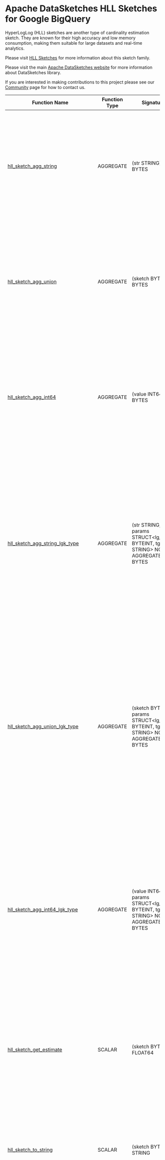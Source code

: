 <!--
    Licensed to the Apache Software Foundation (ASF) under one
    or more contributor license agreements.  See the NOTICE file
    distributed with this work for additional information
    regarding copyright ownership.  The ASF licenses this file
    to you under the Apache License, Version 2.0 (the
    "License"); you may not use this file except in compliance
    with the License.  You may obtain a copy of the License at

      http://www.apache.org/licenses/LICENSE-2.0

    Unless required by applicable law or agreed to in writing,
    software distributed under the License is distributed on an
    "AS IS" BASIS, WITHOUT WARRANTIES OR CONDITIONS OF ANY
    KIND, either express or implied.  See the License for the
    specific language governing permissions and limitations
    under the License.
-->

# Apache DataSketches HLL Sketches for Google BigQuery

HyperLogLog (HLL) sketches are another type of cardinality
estimation sketch. They are known for their high accuracy and low memory
consumption, making them suitable for large datasets and real-time analytics.

Please visit 
[HLL Sketches](https://datasketches.apache.org/docs/HLL/HllSketches.html) 
for more information about this sketch family.

Please visit the main 
[Apache DataSketches website](https://datasketches.apache.org) 
for more information about DataSketches library.

If you are interested in making contributions to this project please see our 
[Community](https://datasketches.apache.org/docs/Community/) 
page for how to contact us.

| Function Name | Function Type | Signature | Description |
|---|---|---|---|
| [hll_sketch_agg_string](../definitions/hll/hll_sketch_agg_string.sqlx) | AGGREGATE | (str STRING) -> BYTES | Creates a sketch that represents the cardinality of the given STRING column.\<br\>\<br\>Param str: the STRING column of identifiers.\<br\>Defaults: lg\_k = 12, tgt\_type = HLL\_4.\<br\>Returns: an HLL Sketch, as BYTES. |
| [hll_sketch_agg_union](../definitions/hll/hll_sketch_agg_union.sqlx) | AGGREGATE | (sketch BYTES) -> BYTES | Creates a sketch that represents the union of the given column of sketches.\<br\>\<br\>Param sketch: the column of sketches. Each as BYTES.\<br\>Defaults: lg\_k = 12, tgt\_type = HLL\_4.\<br\>Returns: an HLL Sketch, as BYTES. |
| [hll_sketch_agg_int64](../definitions/hll/hll_sketch_agg_int64.sqlx) | AGGREGATE | (value INT64) -> BYTES | Creates a sketch that represents the cardinality of the given INT64 column.\<br\>\<br\>Param value: the INT64 column of identifiers.\<br\>Defaults: lg\_k = 12, tgt\_type = HLL\_4.\<br\>Returns: an HLL Sketch, as BYTES. |
| [hll_sketch_agg_string_lgk_type](../definitions/hll/hll_sketch_agg_string_lgk_type.sqlx) | AGGREGATE | (str STRING, params STRUCT<lg_k BYTEINT, tgt_type STRING> NOT AGGREGATE) -> BYTES | Creates a sketch that represents the cardinality of the given STRING column.\<br\>\<br\>Param str: the STRING column of identifiers.\<br\>Param lg\_k: the sketch accuracy/size parameter as an integer in the range \[4, 21\].\<br\>Param tgt\_type: The HLL type to use: one of {"HLL\_4", "HLL\_6", "HLL\_8"}.\<br\>Returns: an HLL Sketch, as BYTES. |
| [hll_sketch_agg_union_lgk_type](../definitions/hll/hll_sketch_agg_union_lgk_type.sqlx) | AGGREGATE | (sketch BYTES, params STRUCT<lg_k BYTEINT, tgt_type STRING> NOT AGGREGATE) -> BYTES | Creates a sketch that represents the union of the given column of sketches.\<br\>\<br\>Param sketch: the column of sketches. Each as BYTES.\<br\>Param lg\_k: the sketch accuracy/size parameter as an integer in the range \[4, 21\].\<br\>Param tgt\_type: The HLL type to use: one of {"HLL\_4", "HLL\_6", "HLL\_8"}.\<br\>Returns: an HLL Sketch, as BYTES. |
| [hll_sketch_agg_int64_lgk_type](../definitions/hll/hll_sketch_agg_int64_lgk_type.sqlx) | AGGREGATE | (value INT64, params STRUCT<lg_k BYTEINT, tgt_type STRING> NOT AGGREGATE) -> BYTES | Creates a sketch that represents the cardinality of the given INT64 column.\<br\>\<br\>Param value: the INT64 column of identifiers.\<br\>Param lg\_k: the sketch accuracy/size parameter as an integer in the range \[4, 21\].\<br\>Param tgt\_type: The HLL type to use: one of {"HLL\_4", "HLL\_6", "HLL\_8"}.\<br\>Returns: an HLL Sketch, as BYTES. |
| [hll_sketch_get_estimate](../definitions/hll/hll_sketch_get_estimate.sqlx) | SCALAR | (sketch BYTES) -> FLOAT64 | Returns a summary string that represents the state of the given sketch.\<br\>\<br\>Param sketch: the given sketch as BYTES.\<br\>Returns: the cardinality estimate as FLOAT64 value. |
| [hll_sketch_to_string](../definitions/hll/hll_sketch_to_string.sqlx) | SCALAR | (sketch BYTES) -> STRING | Returns a summary string that represents the state of the given sketch.\<br\>\<br\>Param sketch: the given sketch as BYTES.\<br\>Returns: a STRING that represents the state of the given sketch. |
| [hll_sketch_union](../definitions/hll/hll_sketch_union.sqlx) | SCALAR | (sketchA BYTES, sketchB BYTES) -> BYTES | Computes a sketch that represents the union of the two given sketches.\<br\>\<br\>Param sketchA: the first sketch as bytes.\<br\>Param sketchB: the second sketch as bytes.\<br\>Defaults: lg\_k = 12, tgt\_type = HLL\_4.\<br\>Returns: an HLL Sketch, as BYTES. |
| [hll_sketch_union_lgk_type](../definitions/hll/hll_sketch_union_lgk_type.sqlx) | SCALAR | (sketchA BYTES, sketchB BYTES, lg_k BYTEINT, tgt_type STRING) -> BYTES | Computes a sketch that represents the union of the two given sketches.\<br\>\<br\>Param sketchA: the first sketch as bytes.\<br\>Param sketchB: the second sketch as bytes.\<br\>Param lg\_k: the sketch accuracy/size parameter as an integer in the range \[4, 21\].\<br\>Param tgt\_type: The HLL type to use: one of {"HLL\_4", "HLL\_6", "HLL\_8"}.\<br\>Returns: an HLL Sketch, as BYTES. |
| [hll_sketch_get_estimate_and_bounds](../definitions/hll/hll_sketch_get_estimate_and_bounds.sqlx) | SCALAR | (sketch BYTES, num_std_devs BYTEINT) -> STRUCT<estimate FLOAT64, lower_bound FLOAT64, upper_bound FLOAT64> | Gets cardinality estimate and bounds from given sketch.\<br\>\<br\>Param sketch: The given sketch to query as BYTES.\<br\>Param num\_std\_devs: The returned bounds will be based on the statistical confidence interval determined by the given number of standard deviations\<br\>  from the returned estimate. This number may be one of {1,2,3}, where 1 represents 68% confidence, 2 represents 95% confidence and 3 represents 99.7% confidence.\<br\>  For example, if the given num\_std\_devs = 2 and the returned values are {1000, 990, 1010} that means that with 95% confidence, the true value lies within the range \[990, 1010\].\<br\>Returns: a struct with 3 FLOAT64 values as {estimate, lower\_bound, upper\_bound}. |

**Examples:**

```sql

# expected 3
select `$BQ_DATASET`.hll_sketch_get_estimate(`$BQ_DATASET`.hll_sketch_agg_string(s)) from unnest(["a", "b", "c"]) as s;

select `$BQ_DATASET`.hll_sketch_to_string(`$BQ_DATASET`.hll_sketch_agg_string(s)) from unnest(["a", "b", "c"]) as s;

# expected 5
select `$BQ_DATASET`.hll_sketch_get_estimate_and_bounds(
  `$BQ_DATASET`.hll_sketch_union_lgk_type(
    (select `$BQ_DATASET`.hll_sketch_agg_string_lgk_type(str, struct<byteint, string>(10, "HLL_8")) from unnest(["a", "b", "c"]) as str),
    (select `$BQ_DATASET`.hll_sketch_agg_string_lgk_type(str, struct<byteint, string>(10, "HLL_8")) from unnest(["c", "d", "e"]) as str),
    10,
    "HLL_8"
  ),
  2
);

select `$BQ_DATASET`.hll_sketch_to_string(
  `$BQ_DATASET`.hll_sketch_union_lgk_type(
    (select `$BQ_DATASET`.hll_sketch_agg_string_lgk_type(str, struct<byteint, string>(10, "HLL_8")) from unnest(["a", "b", "c"]) as str),
    (select `$BQ_DATASET`.hll_sketch_agg_string_lgk_type(str, struct<byteint, string>(10, "HLL_8")) from unnest(["c", "d", "e"]) as str),
    10,
    "HLL_8"
  )
);

create or replace table `$BQ_DATASET`.hll_sketch(sketch bytes);

insert into `$BQ_DATASET`.hll_sketch
(select `$BQ_DATASET`.hll_sketch_agg_int64(value) from unnest(GENERATE_ARRAY(1, 10000, 1)) as value);
insert into `$BQ_DATASET`.hll_sketch
(select `$BQ_DATASET`.hll_sketch_agg_int64(value) from unnest(GENERATE_ARRAY(100000, 110000, 1)) as value);

# expected estimate about 20000
select `$BQ_DATASET`.hll_sketch_to_string(
  `$BQ_DATASET`.hll_sketch_agg_union(sketch)
) from `$BQ_DATASET`.hll_sketch;

select `$BQ_DATASET`.hll_sketch_to_string(
  `$BQ_DATASET`.hll_sketch_agg_union_lgk_type(sketch, struct<byteint, string>(10, "HLL_6"))
) from `$BQ_DATASET`.hll_sketch;

drop table `$BQ_DATASET`.hll_sketch;

create or replace table `$BQ_DATASET`.hll_sketch(sketch bytes);

insert into `$BQ_DATASET`.hll_sketch
(select `$BQ_DATASET`.hll_sketch_agg_int64_lgk_type(value, struct<int, string>(8, "HLL_6")) from unnest(GENERATE_ARRAY(1, 10000, 1)) as value);
insert into `$BQ_DATASET`.hll_sketch
(select `$BQ_DATASET`.hll_sketch_agg_int64_lgk_type(value, struct<int, string>(8, "HLL_6")) from unnest(GENERATE_ARRAY(100000, 110000, 1)) as value);

# expected estimate about 20000
select `$BQ_DATASET`.hll_sketch_to_string(
  `$BQ_DATASET`.hll_sketch_agg_union_lgk_type(sketch, struct<byteint, string>(8, "HLL_6"))
) from `$BQ_DATASET`.hll_sketch;

drop table `$BQ_DATASET`.hll_sketch;
```
